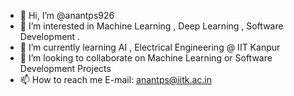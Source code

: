 - 👋 Hi, I’m @anantps926
- 👀 I’m interested in Machine Learning , Deep Learning , Software Development . 
- 🌱 I’m currently learning AI , Electrical Engineering @ IIT Kanpur
- 💞️ I’m looking to collaborate on Machine Learning or Software Development Projects
- 📫 How to reach me E-mail: anantps@iitk.ac.in

<!---
anantps926/anantps926 is a ✨ special ✨ repository because its `README.md` (this file) appears on your GitHub profile.
You can click the Preview link to take a look at your changes.
--->
